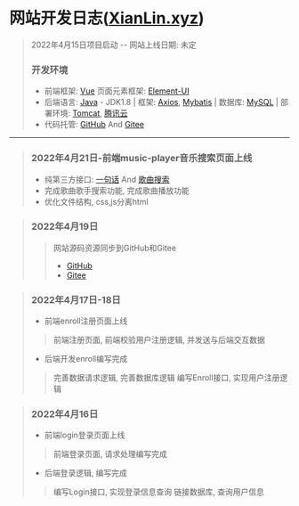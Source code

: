 # 网站开发日志([XianLin.xyz](https://www.xianlin.xyz))

> 2022年4月15日项目启动 -- 网站上线日期: 未定
>### 开发环境
> - 前端框架: [Vue](https://cn.vuejs.org/) 页面元素框架: [Element-UI](https://element.eleme.cn/)
> - 后端语言: [Java](https://www.java.com/)  - JDK1.8
    | 框架: [Axios](https://www.npmjs.com/package/axios), [Mybatis](https://www.npmjs.com/package/mybatis-plus)
    | 数据库: [MySQL](https://www.mysql.com/)
    | 部署环境: [Tomcat](https://www.apache.org/tomcat/), [腾讯云](https://cloud.tencent.com/)
> - 代码托管: [GitHub](https://github.com/xianlin520/Web-MusicDemo/) And [Gitee](https://gitee.com/xianlin-i/web-music-demo)
---



> ### 2022年4月21日-前端music-player音乐搜索页面上线
>- 纯第三方接口: [一句话](http://ovooa.com/?action=doc&id=2) And [歌曲搜索](http://ovooa.com/?action=doc&id=9)
>- 完成歌曲歌手搜索功能, 完成歌曲播放功能
>- 优化文件结构, css,js分离html

> ### 2022年4月19日
>> 网站源码资源同步到GitHub和Gitee
>> - [GitHub](https://github.com/xianlin520/Web-MusicDemo/)
>> - [Gitee](https://gitee.com/xianlin-i/web-music-demo)

> ### 2022年4月17日-18日
> - 前端enroll注册页面上线
> > 前端注册页面, 前端校验用户注册逻辑, 并发送与后端交互数据
> - 后端开发enroll编写完成
> > 完善数据请求逻辑, 完善数据库逻辑
> > 编写Enroll接口, 实现用户注册逻辑

> ### 2022年4月16日
> - 前端login登录页面上线
> > 前端登录页面, 请求处理编写完成
> - 后端登录逻辑, 编写完成
> > 编写Login接口, 实现登录信息查询
> > 链接数据库, 查询用户信息